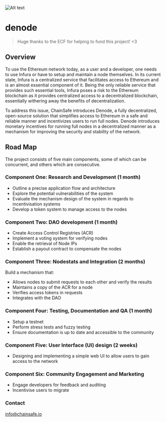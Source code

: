 ![Alt text](https://raw.githubusercontent.com/ChainSafeSystems/denode/master/denode.png "Optional Title")

# denode

> Huge thanks to the ECF for helping to fund this project! <3

## Overview
To use the Ethereum network today, as a user and a developer, one needs to use Infura or have to setup and maintain a node themselves. In its current state, Infura is a centralized service that facilitates access to Ethereum and is an almost essential component of it. Being the only reliable service that provides such essential tools, Infura poses a risk to the Ethereum blockchain as it provides centralized access to a decentralized blockchain, essentially withering away the benefits of decentralization.

To address this issue, ChainSafe introduces Denode, a fully decentralized, open-source solution that simplifies access to Ethereum in a safe and reliable manner and incentivizes users to run full nodes. Denode introduces monetary incentives for running full nodes in a decentralized manner as a mechanism for improving the security and stability of the network.


## Road Map
The project consists of five main components, some of which can be concurrent, and others which are consecutive.

### Component One: Research and Development (1 month)
- Outline a precise application flow and architecture
- Explore the potential vulnerabilities of the system
- Evaluate the mechanism design of the system in regards to incentivisation systems
- Develop a token system to manage access to the nodes

### Component Two: DAO development (1 month)
- Create Access Control Registries (ACR)
- Implement a voting system for verifying nodes
- Enable the retrieval of Node IPs
- Establish a payout contract to compensate the nodes

### Component Three: Nodestats and Integration (2 months)
Build a mechanism that:
- Allows nodes to submit requests to each other and verify the results
- Maintains a copy of the ACR for a node
- Verifies access tokens in requests
- Integrates with the DAO

### Component Four: Testing, Documentation and QA (1 month)
- Setup a testnet
- Perform stress tests and fuzzy testing
- Ensure documentation is up to date and accessible to the community

### Component Five: User Interface (UI) design (2 weeks)
- Designing and implementing a simple web UI to allow users to gain access to the network

### Component Six: Community Engagement and Marketing
- Engage developers for feedback and auditing
- Incentivise users to migrate

### Contact
info@chainsafe.io
